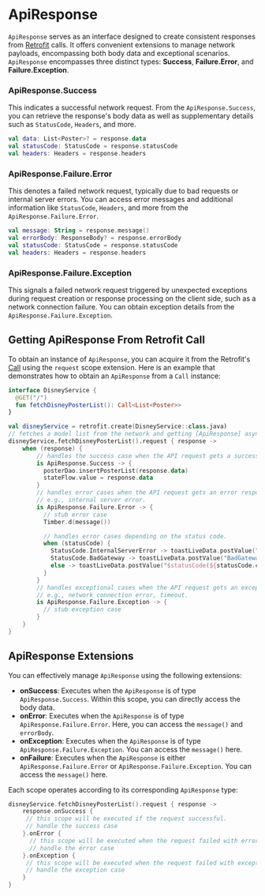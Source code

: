 # ApiResponse

`ApiResponse` serves as an interface designed to create consistent responses from [Retrofit](https://github.com/square/retrofit) calls. It offers convenient extensions to manage network payloads, encompassing both body data and exceptional scenarios. `ApiResponse` encompasses three distinct types: **Success**, **Failure.Error**, and **Failure.Exception**.

### ApiResponse.Success
This indicates a successful network request. From the `ApiResponse.Success`, you can retrieve the response's body data as well as supplementary details such as `StatusCode`, `Headers`, and more.

```kotlin
val data: List<Poster>? = response.data
val statusCode: StatusCode = response.statusCode
val headers: Headers = response.headers
```

### ApiResponse.Failure.Error
This denotes a failed network request, typically due to bad requests or internal server errors. You can access error messages and additional information like `StatusCode`, `Headers`, and more from the `ApiResponse.Failure.Error`.

```kotlin
val message: String = response.message()
val errorBody: ResponseBody? = response.errorBody
val statusCode: StatusCode = response.statusCode
val headers: Headers = response.headers
```

### ApiResponse.Failure.Exception 
This signals a failed network request triggered by unexpected exceptions during request creation or response processing on the client side, such as a network connection failure. You can obtain exception details from the `ApiResponse.Failure.Exception`.


## Getting ApiResponse From Retrofit Call

To obtain an instance of `ApiResponse`, you can acquire it from the Retrofit's [Call](https://square.github.io/retrofit/2.x/retrofit/retrofit2/Call.html) using the `request` scope extension. Here is an example that demonstrates how to obtain an `ApiResponse` from a `Call` instance:

```kotlin
interface DisneyService {
  @GET("/")
  fun fetchDisneyPosterList(): Call<List<Poster>>
}

val disneyService = retrofit.create(DisneyService::class.java)
// fetches a model list from the network and getting [ApiResponse] asynchronously.
disneyService.fetchDisneyPosterList().request { response ->
    when (response) {
        // handles the success case when the API request gets a successful response.
        is ApiResponse.Success -> {
          posterDao.insertPosterList(response.data)
          stateFlow.value = response.data
        }
        // handles error cases when the API request gets an error response.
        // e.g., internal server error.
        is ApiResponse.Failure.Error -> {
          // stub error case
          Timber.d(message())

          // handles error cases depending on the status code.
          when (statusCode) {
            StatusCode.InternalServerError -> toastLiveData.postValue("InternalServerError")
            StatusCode.BadGateway -> toastLiveData.postValue("BadGateway")
            else -> toastLiveData.postValue("$statusCode(${statusCode.code}): ${message()}")
          }
        }
        // handles exceptional cases when the API request gets an exception response.
        // e.g., network connection error, timeout.
        is ApiResponse.Failure.Exception -> {
          // stub exception case
        }
    }
}
```

## ApiResponse Extensions
You can effectively manage `ApiResponse` using the following extensions:

- **onSuccess**: Executes when the `ApiResponse` is of type `ApiResponse.Success`. Within this scope, you can directly access the body data.
- **onError**: Executes when the `ApiResponse` is of type `ApiResponse.Failure.Error`. Here, you can access the `message()` and `errorBody`.
- **onException**: Executes when the `ApiResponse` is of type `ApiResponse.Failure.Exception`. You can access the `message()` here.
- **onFailure**: Executes when the `ApiResponse` is either `ApiResponse.Failure.Error` or `ApiResponse.Failure.Exception`. You can access the `message()` here.

Each scope operates according to its corresponding `ApiResponse` type:

```kotlin
disneyService.fetchDisneyPosterList().request { response ->
    response.onSuccess {
     // this scope will be executed if the request successful.
     // handle the success case
    }.onError {
      // this scope will be executed when the request failed with errors.
      // handle the error case
    }.onException {
     // this scope will be executed when the request failed with exceptions.
     // handle the exception case
    }
}
```
